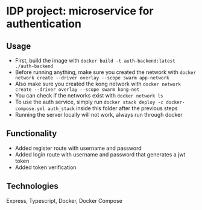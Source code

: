 # IDP project: microservice for authentication

## Usage
* First, build the image with `docker build -t auth-backend:latest ./auth-backend`
* Before running anything, make sure you created the network with `docker network create --driver overlay --scope swarm app-network`
* Also make sure you created the kong network with `docker network create --driver overlay --scope swarm kong-net`
* You can check if the networks exist with `docker network ls`
* To use the auth service, simply run `docker stack deploy -c docker-compose.yml auth_stack` inside this folder after the previous steps
* Running the server locally will not work, always run through docker

## Functionality
* Added register route with username and password
* Added login route with username and password that generates a jwt token
* Added token verification

## Technologies
Express, Typescript, Docker, Docker Compose